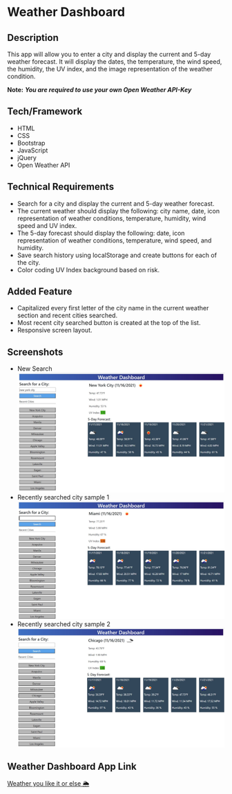# Weather Dashboard

## Description
This app will allow you to enter a city and display the current and 5-day weather forecast. It will display the dates, the temperature, the wind speed, the humidity, the UV index, and the image representation of the weather condition.

**Note:** ***You are required to use your own Open Weather API-Key***

## Tech/Framework
* HTML
* CSS
* Bootstrap
* JavaScript
* jQuery
* Open Weather API

## Technical Requirements
* Search for a city and display the current and 5-day weather forecast.
* The current weather should display the following: city name, date, icon representation of weather conditions, temperature, humidity, wind speed and UV index.
* The 5-day forecast should display the following: date, icon representation of weather conditions, temperature, wind speed, and humidity.
* Save search history using localStorage and create buttons for each of the city.
* Color coding UV Index background based on risk.

## Added Feature
* Capitalized every first letter of the city name in the current weather section and recent cities searched.
* Most recent city searched button is created at the top of the list.
* Responsive screen layout.

## Screenshots
* New Search <br/> ![Search City Name](./assets/images/new-search.jpg)
* Recently searched city sample 1 <br/> ![Recent City 1](./assets/images/recent-city1.jpg)
* Recently searched city sample 2 <br/> ![Recent City 1](./assets/images/recent-city2.jpg)

## Weather Dashboard App Link
[Weather you like it or else 🌦](https://jojobautistaum.github.io/weather-dashboard/)